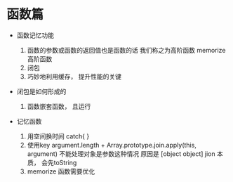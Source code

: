 # 函数篇
- 函数记忆功能
    1. 函数的参数或函数的返回值也是函数的话  我们称之为高阶函数
        memorize  高阶函数
    2. 闭包
    3. 巧妙地利用缓存， 提升性能的关键

- 闭包是如何形成的
    1. 函数嵌套函数， 且运行

- 记忆函数
    1. 用空间换时间  catch{  } 
    2. 使用key 
        argument.length + Array.prototype.join.apply(this, argument)
        不能处理对象是参数这种情况
        原因是 [object object] jion 本质， 会先toString
    3. memorize 函数需要优化
